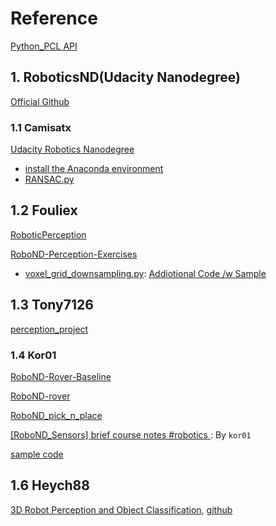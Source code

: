 # Reference 

[Python_PCL API](http://strawlab.github.io/python-pcl/)




## 1. RoboticsND(Udacity Nanodegree)

[Official Github](https://github.com/udacity/RoboND-Perception-Project)

### 1.1 Camisatx

[Udacity Robotics Nanodegree](https://github.com/camisatx/RoboticsND)
- [install the Anaconda environment](https://github.com/camisatx/RoboticsND/blob/master/doc/configure_via_anaconda.md)
- [RANSAC.py](https://github.com/camisatx/RoboticsND/blob/master/projects/perception/Exercise-1/RANSAC.py)


## 1.2 Fouliex

[RoboticPerception](https://github.com/fouliex/RoboticPerception)

[RoboND-Perception-Exercises](https://github.com/fouliex/RoboND-Perception-Exercises)

- [voxel_grid_downsampling.py](https://github.com/fouliex/RoboND-Perception-Exercises/blob/master/Exercise-1/voxel_grid_downsampling.py): [Addiotional Code /w Sample](https://github.com/fouliex/RoboticPerception)

## 1.3 Tony7126
 
[perception_project](https://github.com/tony7126/perception_project)


### 1.4 Kor01 
 
[RoboND-Rover-Baseline](https://github.com/kor01/RoboND-Rover-Baseline)

[RoboND-rover](https://github.com/kor01/RoboND-rover)
 
[RoboND_pick_n_place](https://github.com/kor01/RoboND_pick_n_place)


[ [RoboND_Sensors] brief course notes #robotics ](https://gist.github.com/kor01/84b4c1c590583533811781a9209f243e): By `kor01`



[sample code](https://gist.github.com/kor01/84b4c1c590583533811781a9209f243e#file-009_voxel_grid_downsampling-py)




## 1.6 Heych88

[3D Robot Perception and Object Classification](https://www.haidynmcleod.com/3d-robot-perception), [github](https://github.com/Heych88/udacity-robond-Perception)



